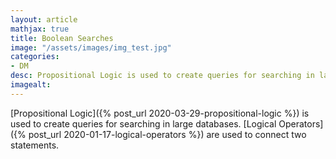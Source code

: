 ```yaml
---
layout: article
mathjax: true
title: Boolean Searches
image: "/assets/images/img_test.jpg"
categories:
- DM
desc: Propositional Logic is used to create queries for searching in large databases. 
imagealt: 
---
```


[Propositional Logic]({% post_url 2020-03-29-propositional-logic %}) is used to create queries for searching in large databases.
[Logical Operators]({% post_url 2020-01-17-logical-operators %}) are used to connect two statements.